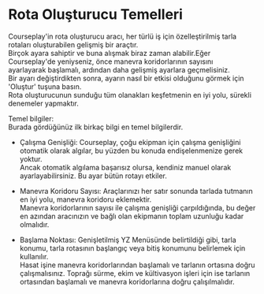 # Rota Oluşturucu Temelleri

  
Courseplay'in rota oluşturucu aracı, her türlü iş için özelleştirilmiş tarla rotaları oluşturabilen gelişmiş bir araçtır.  
Birçok ayara sahiptir ve buna alışmak biraz zaman alabilir.Eğer Courseplay'de yeniyseniz, önce manevra koridorlarının sayısını   
ayarlayarak başlamalı, ardından daha gelişmiş ayarlara geçmelisiniz.  
Bir ayarı değiştirdikten sonra, ayarın nasıl bir etkisi olduğunu görmek için 'Oluştur' tuşuna basın.  
Rota oluşturucunun sunduğu tüm olanakları keşfetmenin en iyi yolu, sürekli denemeler yapmaktır.  


  
Temel bilgiler:  
Burada gördüğünüz ilk birkaç bilgi en temel bilgilerdir.  

- Çalışma Genişliği: Courseplay, çoğu ekipman için çalışma genişliğini otomatik olarak algılar, bu yüzden bu konuda endişelenmenize gerek yoktur.   
Ancak otomatik algılama başarısız olursa, kendiniz manuel olarak ayarlayabilirsiniz. Bu ayar bütün rotayı etkiler.  

- Manevra Koridoru Sayısı: Araçlarınızı her satır sonunda tarlada tutmanın en iyi yolu, manevra koridoru eklemektir.   
Manevra koridorlarının sayısı ile çalışma genişliği çarpıldığında, bu değer en azından aracınızın ve bağlı olan ekipmanın toplam uzunluğu kadar olmalıdır.  

- Başlama Noktası: Genişletilmiş YZ Menüsünde belirtildiği gibi, tarla konumu, tarla rotasının başlangıç veya bitiş konumunu belirlemek için kullanılır.   
Hasat işine manevra koridorlarından başlamalı ve tarlanın ortasına doğru çalışmalısınız. Toprağı sürme, ekim ve kültivasyon işleri için ise tarlanın  
ortasından başlamalı ve manevra koridorlarına doğru çalışılmalıdır.  


